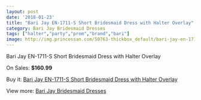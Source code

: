 ```yaml
---
layout: post
date: '2018-01-23'
title: "Bari Jay EN-1711-S Short Bridesmaid Dress with Halter Overlay"
category: Bari Jay Bridesmaid Dresses
tags: ["halter","party","prom","brand","bari"]
image: http://img.princessan.com/50763-thickbox_default/bari-jay-en-1711-s-short-bridesmaid-dress-with-halter-overlay.jpg
---
```

Bari Jay EN-1711-S Short Bridesmaid Dress with Halter Overlay

On Sales: **$160.99**
<a href="https://www.princessan.com/en/22942-bari-jay-en-1711-s-short-bridesmaid-dress-with-halter-overlay.html"><amp-img layout="responsive" width="600" height="600" src="//img.princessan.com/50763-thickbox_default/bari-jay-en-1711-s-short-bridesmaid-dress-with-halter-overlay.jpg" alt="Bari Jay EN-1711-S Short Bridesmaid Dress with Halter Overlay 0" /></a>
<a href="https://www.princessan.com/en/22942-bari-jay-en-1711-s-short-bridesmaid-dress-with-halter-overlay.html"><amp-img layout="responsive" width="600" height="600" src="//img.princessan.com/50764-thickbox_default/bari-jay-en-1711-s-short-bridesmaid-dress-with-halter-overlay.jpg" alt="Bari Jay EN-1711-S Short Bridesmaid Dress with Halter Overlay 1" /></a>

Buy it: [Bari Jay EN-1711-S Short Bridesmaid Dress with Halter Overlay](https://www.princessan.com/en/22942-bari-jay-en-1711-s-short-bridesmaid-dress-with-halter-overlay.html "Bari Jay EN-1711-S Short Bridesmaid Dress with Halter Overlay")

View more: [Bari Jay Bridesmaid Dresses](https://www.princessan.com/en/109- "Bari Jay Bridesmaid Dresses")